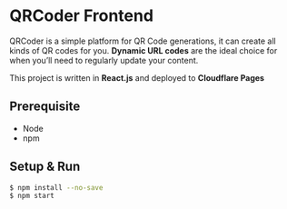 # QRCoder Frontend

QRCoder is a simple platform for QR Code generations, it can create all kinds of QR codes for you. **Dynamic URL codes** are the ideal choice for when you’ll need to regularly update your content.

This project is written in **React.js** and deployed to **Cloudflare Pages**

## Prerequisite

- Node
- npm

## Setup & Run

```bash
$ npm install --no-save
$ npm start
```